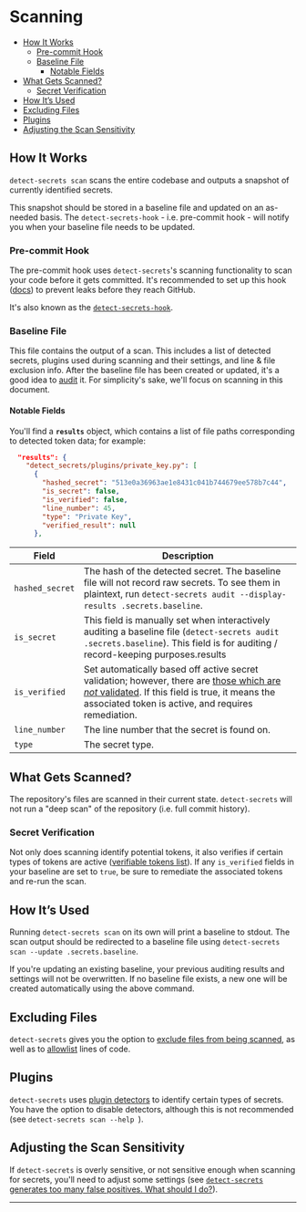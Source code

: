 # Scanning

<!-- START doctoc generated TOC please keep comment here to allow auto update -->
<!-- DON'T EDIT THIS SECTION, INSTEAD RE-RUN doctoc TO UPDATE -->

-   [How It Works](#how-it-works)
    -   [Pre-commit Hook](#pre-commit-hook)
    -   [Baseline File](#baseline-file)
        -   [Notable Fields](#notable-fields)
-   [What Gets Scanned?](#what-gets-scanned)
    -   [Secret Verification](#secret-verification)
-   [How It’s Used](#how-its-used)
-   [Excluding Files](#excluding-files)
-   [Plugins](#plugins)
-   [Adjusting the Scan Sensitivity](#adjusting-the-scan-sensitivity)

<!-- END doctoc generated TOC please keep comment here to allow auto update -->

## How It Works

`detect-secrets scan` scans the entire codebase and outputs a snapshot of currently identified secrets.

This snapshot should be stored in a baseline file and updated on an as-needed basis. The `detect-secrets-hook` - i.e. pre-commit hook - will notify you when your baseline file needs to be updated.

### Pre-commit Hook

The pre-commit hook uses `detect-secrets`'s scanning functionality to scan your code before it gets committed. It's recommended to set up this hook ([docs](./docs/../developer-tool-faq.md#how-do-i-set-up-the-pre-commit-hook)) to prevent leaks before they reach GitHub.

It's also known as the [`detect-secrets-hook`](./detect-secrets/pre_commit_hook.py).

### Baseline File

This file contains the output of a scan. This includes a list of detected secrets, plugins used during scanning and their settings, and line & file exclusion info. After the baseline file has been created or updated, it's a good idea to [audit](./audit.md) it. For simplicity's sake, we'll focus on scanning in this document.

#### Notable Fields

You'll find a **`results`** object, which contains a list of file paths corresponding to detected token data; for example:

```json
  "results": {
    "detect_secrets/plugins/private_key.py": [
      {
        "hashed_secret": "513e0a36963ae1e8431c041b744679ee578b7c44",
        "is_secret": false,
        "is_verified": false,
        "line_number": 45,
        "type": "Private Key",
        "verified_result": null
      },
```

| Field           | Description                                                                                                                                                                                                                 |
| --------------- | --------------------------------------------------------------------------------------------------------------------------------------------------------------------------------------------------------------------------- |
| `hashed_secret` | The hash of the detected secret. The baseline file will not record raw secrets. To see them in plaintext, run `detect-secrets audit --display-results .secrets.baseline`.                                                   |
| `is_secret`     | This field is manually set when interactively auditing a baseline file (`detect-secrets audit .secrets.baseline`). This field is for auditing / record-keeping purposes.results                                                    |
| `is_verified`   | Set automatically based off active secret validation; however, there are [those which are _not_ validated](#secret-verification). If this field is true, it means the associated token is active, and requires remediation. |
| `line_number`   | The line number that the secret is found on.                                                                                                                                                                                |
| `type`          | The secret type.                                                                                                                                                                                                            |

## What Gets Scanned?

The repository's files are scanned in their current state. `detect-secrets` will not run a "deep scan" of the repository (i.e. full commit history).

### Secret Verification

Not only does scanning identify potential tokens, it also verifies if certain types of tokens are active ([verifiable tokens list](./developer-tool-faq.md#what-kinds-of-tokens-does-detect-secrets-find)). If any `is_verified` fields in your baseline are set to `true`, be sure to remediate the associated tokens and re-run the scan.

## How It’s Used

Running `detect-secrets scan` on its own will print a baseline to stdout. The scan output should be redirected to a baseline file using `detect-secrets scan --update .secrets.baseline`.

If you're updating an existing baseline, your previous auditing results and settings will not be overwritten. If no baseline file exists, a new one will be created automatically using the above command.

## Excluding Files

`detect-secrets` gives you the option to [exclude files from being scanned](./developer-tool-faq.md#exclude-some-files-with-the-exclude-files-option), as well as to [allowlist](./developer-tool-faq.md#how-do-i-use-inline-allowlisting) lines of code.

## Plugins

`detect-secrets` uses [plugin detectors](./README.md#plugins) to identify certain types of secrets. You have the option to disable detectors, although this is not recommended (see `detect-secrets scan --help `).

## Adjusting the Scan Sensitivity

If `detect-secrets` is overly sensitive, or not sensitive enough when scanning for secrets, you'll need to adjust some settings (see [`detect-secrets` generates too many false positives. What should I do?](#detect-secrets-generates-too-many-false-positives-what-should-i-do)).

---
